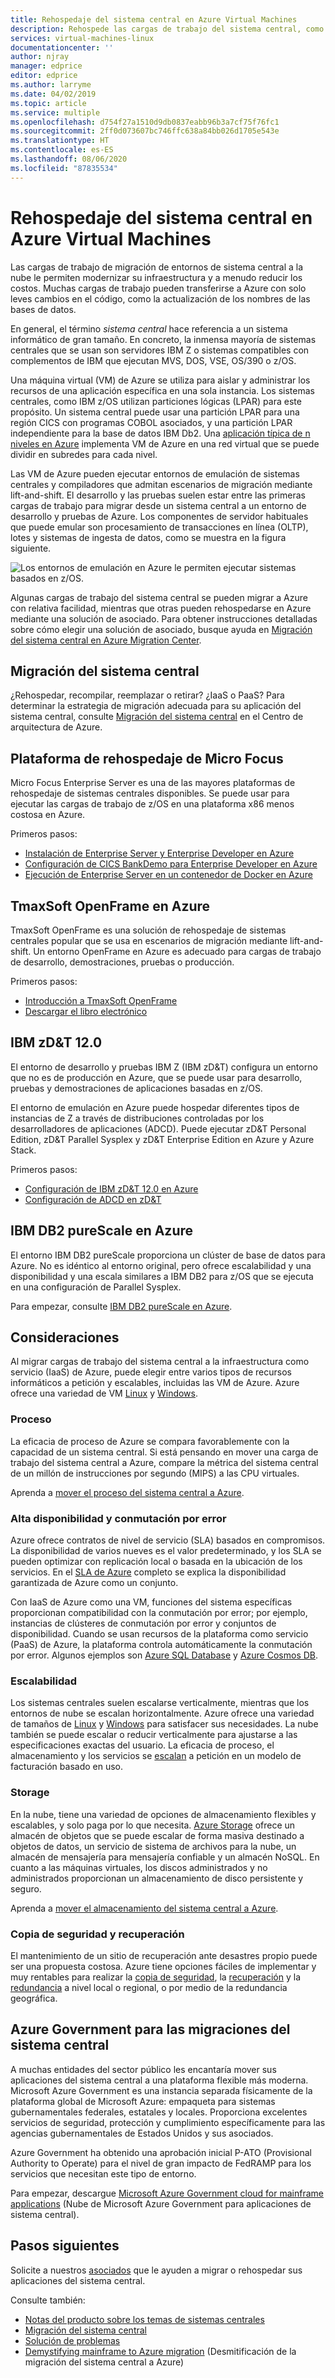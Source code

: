 ```yaml
---
title: Rehospedaje del sistema central en Azure Virtual Machines
description: Rehospede las cargas de trabajo del sistema central, como los sistemas basados en IBM Z con máquinas virtuales (VM) en Microsoft Azure.
services: virtual-machines-linux
documentationcenter: ''
author: njray
manager: edprice
editor: edprice
ms.author: larryme
ms.date: 04/02/2019
ms.topic: article
ms.service: multiple
ms.openlocfilehash: d754f27a1510d9db0837eabb96b3a7cf75f76fc1
ms.sourcegitcommit: 2ff0d073607bc746ffc638a84bb026d1705e543e
ms.translationtype: HT
ms.contentlocale: es-ES
ms.lasthandoff: 08/06/2020
ms.locfileid: "87835534"
---
```

# <a name="mainframe-rehosting-on-azure-virtual-machines"></a>Rehospedaje del sistema central en Azure Virtual Machines

Las cargas de trabajo de migración de entornos de sistema central a la nube le permiten modernizar su infraestructura y a menudo reducir los costos. Muchas cargas de trabajo pueden transferirse a Azure con solo leves cambios en el código, como la actualización de los nombres de las bases de datos.

En general, el término *sistema central* hace referencia a un sistema informático de gran tamaño. En concreto, la inmensa mayoría de sistemas centrales que se usan son servidores IBM Z o sistemas compatibles con complementos de IBM que ejecutan MVS, DOS, VSE, OS/390 o z/OS.

Una máquina virtual (VM) de Azure se utiliza para aislar y administrar los recursos de una aplicación específica en una sola instancia. Los sistemas centrales, como IBM z/OS utilizan particiones lógicas (LPAR) para este propósito. Un sistema central puede usar una partición LPAR para una región CICS con programas COBOL asociados, y una partición LPAR independiente para la base de datos IBM Db2. Una [aplicación típica de n niveles en Azure](/azure/architecture/reference-architectures/n-tier/n-tier-sql-server) implementa VM de Azure en una red virtual que se puede dividir en subredes para cada nivel.

Las VM de Azure pueden ejecutar entornos de emulación de sistemas centrales y compiladores que admitan escenarios de migración mediante lift-and-shift. El desarrollo y las pruebas suelen estar entre las primeras cargas de trabajo para migrar desde un sistema central a un entorno de desarrollo y pruebas de Azure. Los componentes de servidor habituales que puede emular son procesamiento de transacciones en línea (OLTP), lotes y sistemas de ingesta de datos, como se muestra en la figura siguiente.

![Los entornos de emulación en Azure le permiten ejecutar sistemas basados en z/OS.](media/01-overview.png)

Algunas cargas de trabajo del sistema central se pueden migrar a Azure con relativa facilidad, mientras que otras pueden rehospedarse en Azure mediante una solución de asociado. Para obtener instrucciones detalladas sobre cómo elegir una solución de asociado, busque ayuda en [Migración del sistema central en Azure Migration Center](https://azure.microsoft.com/migration/mainframe/).

## <a name="mainframe-migration"></a>Migración del sistema central

¿Rehospedar, recompilar, reemplazar o retirar? ¿IaaS o PaaS? Para determinar la estrategia de migración adecuada para su aplicación del sistema central, consulte [Migración del sistema central](/azure/architecture/cloud-adoption/infrastructure/mainframe-migration/overview) en el Centro de arquitectura de Azure.

## <a name="micro-focus-rehosting-platform"></a>Plataforma de rehospedaje de Micro Focus

Micro Focus Enterprise Server es una de las mayores plataformas de rehospedaje de sistemas centrales disponibles. Se puede usar para ejecutar las cargas de trabajo de z/OS en una plataforma x86 menos costosa en Azure.

Primeros pasos:

- [Instalación de Enterprise Server y Enterprise Developer en Azure](./microfocus/set-up-micro-focus-azure.md)
- [Configuración de CICS BankDemo para Enterprise Developer en Azure](./microfocus/demo.md)
- [Ejecución de Enterprise Server en un contenedor de Docker en Azure](./microfocus/run-enterprise-server-container.md)


## <a name="tmaxsoft-openframe-on-azure"></a>TmaxSoft OpenFrame en Azure

TmaxSoft OpenFrame es una solución de rehospedaje de sistemas centrales popular que se usa en escenarios de migración mediante lift-and-shift. Un entorno OpenFrame en Azure es adecuado para cargas de trabajo de desarrollo, demostraciones, pruebas o producción.

Primeros pasos:

- [Introducción a TmaxSoft OpenFrame](./tmaxsoft/get-started.md)
- [Descargar el libro electrónico](https://azure.microsoft.com/resources/install-tmaxsoft-openframe-on-azure/)

## <a name="ibm-zdt-120"></a>IBM zD&T 12.0

El entorno de desarrollo y pruebas IBM Z (IBM zD&T) configura un entorno que no es de producción en Azure, que se puede usar para desarrollo, pruebas y demostraciones de aplicaciones basadas en z/OS.

El entorno de emulación en Azure puede hospedar diferentes tipos de instancias de Z a través de distribuciones controladas por los desarrolladores de aplicaciones (ADCD). Puede ejecutar zD&T Personal Edition, zD&T Parallel Sysplex y zD&T Enterprise Edition en Azure y Azure Stack.

Primeros pasos:

- [Configuración de IBM zD&T 12.0 en Azure](./ibm/install-ibm-z-environment.md)
- [Configuración de ADCD en zD&T](./ibm/demo.md)

## <a name="ibm-db2-purescale-on-azure"></a>IBM DB2 pureScale en Azure

El entorno IBM DB2 pureScale proporciona un clúster de base de datos para Azure. No es idéntico al entorno original, pero ofrece escalabilidad y una disponibilidad y una escala similares a IBM DB2 para z/OS que se ejecuta en una configuración de Parallel Sysplex.

Para empezar, consulte [IBM DB2 pureScale en Azure](../../linux/ibm-db2-purescale-azure.md).

## <a name="considerations"></a>Consideraciones

Al migrar cargas de trabajo del sistema central a la infraestructura como servicio (IaaS) de Azure, puede elegir entre varios tipos de recursos informáticos a petición y escalables, incluidas las VM de Azure. Azure ofrece una variedad de VM [Linux](../../linux/overview.md) y [Windows](../../windows/overview.md).

### <a name="compute"></a>Proceso

La eficacia de proceso de Azure se compara favorablemente con la capacidad de un sistema central. Si está pensando en mover una carga de trabajo del sistema central a Azure, compare la métrica del sistema central de un millón de instrucciones por segundo (MIPS) a las CPU virtuales. 

Aprenda a [mover el proceso del sistema central a Azure](./concepts/mainframe-compute-azure.md).

### <a name="high-availability-and-failover"></a>Alta disponibilidad y conmutación por error

Azure ofrece contratos de nivel de servicio (SLA) basados en compromisos. La disponibilidad de varios nueves es el valor predeterminado, y los SLA se pueden optimizar con replicación local o basada en la ubicación de los servicios. En el [SLA de Azure](https://azure.microsoft.com/support/legal/sla/virtual-machines/) completo se explica la disponibilidad garantizada de Azure como un conjunto.

Con IaaS de Azure como una VM, funciones del sistema específicas proporcionan compatibilidad con la conmutación por error; por ejemplo, instancias de clústeres de conmutación por error y conjuntos de disponibilidad. Cuando se usan recursos de la plataforma como servicio (PaaS) de Azure, la plataforma controla automáticamente la conmutación por error. Algunos ejemplos son [Azure SQL Database](../../../azure-sql/database/sql-database-paas-overview.md) y [Azure Cosmos DB](../../../cosmos-db/introduction.md).

### <a name="scalability"></a>Escalabilidad

Los sistemas centrales suelen escalarse verticalmente, mientras que los entornos de nube se escalan horizontalmente. Azure ofrece una variedad de tamaños de [Linux](../../sizes.md) y [Windows](../../sizes.md) para satisfacer sus necesidades. La nube también se puede escalar o reducir verticalmente para ajustarse a las especificaciones exactas del usuario. La eficacia de proceso, el almacenamiento y los servicios se [escalan](/azure/architecture/best-practices/auto-scaling) a petición en un modelo de facturación basado en uso.

### <a name="storage"></a>Storage

En la nube, tiene una variedad de opciones de almacenamiento flexibles y escalables, y solo paga por lo que necesita. [Azure Storage](../../../storage/common/storage-introduction.md) ofrece un almacén de objetos que se puede escalar de forma masiva destinado a objetos de datos, un servicio de sistema de archivos para la nube, un almacén de mensajería para mensajería confiable y un almacén NoSQL. En cuanto a las máquinas virtuales, los discos administrados y no administrados proporcionan un almacenamiento de disco persistente y seguro.

Aprenda a [mover el almacenamiento del sistema central a Azure](./concepts/mainframe-storage-azure.md).

### <a name="backup-and-recovery"></a>Copia de seguridad y recuperación

El mantenimiento de un sitio de recuperación ante desastres propio puede ser una propuesta costosa. Azure tiene opciones fáciles de implementar y muy rentables para realizar la [copia de seguridad](../../../backup/backup-overview.md), la [recuperación](../../../site-recovery/site-recovery-overview.md) y la [redundancia](../../../storage/common/storage-redundancy.md) a nivel local o regional, o por medio de la redundancia geográfica.

## <a name="azure-government-for-mainframe-migrations"></a>Azure Government para las migraciones del sistema central

A muchas entidades del sector público les encantaría mover sus aplicaciones del sistema central a una plataforma flexible más moderna. Microsoft Azure Government es una instancia separada físicamente de la plataforma global de Microsoft Azure: empaqueta para sistemas gubernamentales federales, estatales y locales. Proporciona excelentes servicios de seguridad, protección y cumplimiento específicamente para las agencias gubernamentales de Estados Unidos y sus asociados.

Azure Government ha obtenido una aprobación inicial P-ATO (Provisional Authority to Operate) para el nivel de gran impacto de FedRAMP para los servicios que necesitan este tipo de entorno.

Para empezar, descargue [Microsoft Azure Government cloud for mainframe applications](https://azure.microsoft.com/resources/microsoft-azure-government-cloud-for-mainframe-applications/en-us/) (Nube de Microsoft Azure Government para aplicaciones de sistema central).

## <a name="next-steps"></a>Pasos siguientes

Solicite a nuestros [asociados](partner-workloads.md) que le ayuden a migrar o rehospedar sus aplicaciones del sistema central. 

Consulte también:

- [Notas del producto sobre los temas de sistemas centrales](mainframe-white-papers.md)
- [Migración del sistema central](/azure/architecture/cloud-adoption/infrastructure/mainframe-migration/overview)
- [Solución de problemas](../../troubleshooting/index.yml)
- [Demystifying mainframe to Azure migration](https://azure.microsoft.com/resources/demystifying-mainframe-to-azure-migration/) (Desmitificación de la migración del sistema central a Azure)

<!-- INTERNAL LINKS -->
[microfocus-get-started]: /microfocus/get-started.md
[microfocus-setup]: /microfocus/set-up-micro-focus-azure.md
[microfocus-demo]: /microfocus/demo.md
[ibm-get-started]: /ibm/get-started.md
[ibm-install-z]: /ibm/install-ibm-z-environment.md
[ibm-demo]: /ibm/demo.md